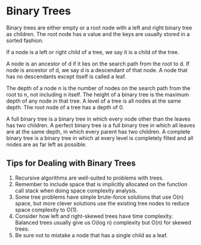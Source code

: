 # Binary Trees #

Binary trees are either empty or a root node with a left and right binary tree as children. The root node has a value and the keys are usually stored in a sorted fashion.

If a node is a left or right child of a tree, we say it is a child of the tree.

A node is an ancestor of d if it lies on the search path from the root to d. If node is ancestor of d, we say d is a descendant of that node. A node that has no descendants except itself is called a leaf.

The depth of a node n is the number of nodes on the search path from the root to n, not including n itself. The height of a binary tree is the maximum depth of any node in that tree. A level of a tree is all nodes at the same depth. The root node of a tree has a depth of 0.

A full binary tree is a binary tree in which every node other than the leaves has two children. A perfect binary tree is a full binary tree in which all leaves are at the same depth, in which every parent has two children. A complete binary tree is a binary tree in which at every level is completely filled and all nodes are as far left as possible.

## Tips for Dealing with Binary Trees ##

1. Recursive algorithms are well-suited to problems with trees.
2. Remember to include space that is implicitly allocated on the function call stack when doing space complexity analysis.
3. Some tree problems have simple brute-force solutions that use O(n) space, but more clever solutions use the existing tree nodes to reduce space complexity to O(1).
4. Consider how left and right-skewed trees have time complexity. Balanced trees usually give us O(log n) complexity but O(n) for skewed trees.
5. Be sure not to mistake a node that has a single child as a leaf.
